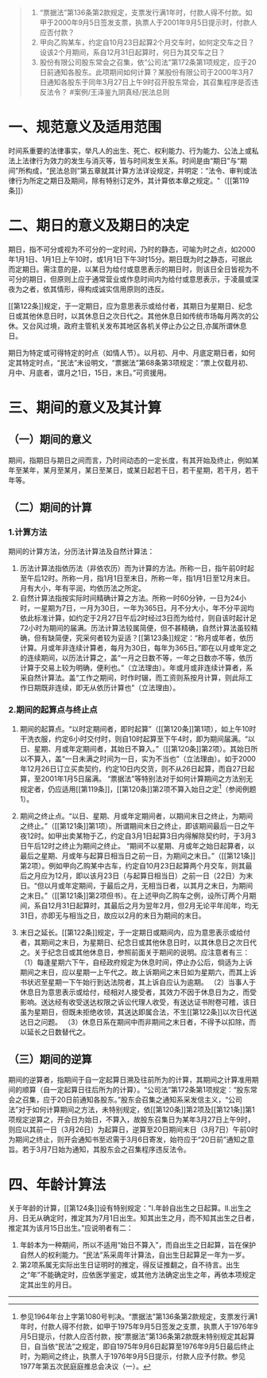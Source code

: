 >1. “票据法”第136条第2款规定，支票发行满1年时，付款人得不付款。如甲于2000年9月5日签发支票，执票人于2001年9月5日提示时，付款人应否付款？
>2. 甲向乙购某车，约定自10月23日起算2个月交车时，如何定交车之日？设该2个月期间，系自12月31日起算时，何日为其交车之日？
>3. 股份有限公司股东常会之召集，依“公司法”第172条第1项规定，应于20日前通知各股东。此项期间如何计算？某股份有限公司于2000年3月7日通知各股东于同年3月27日上午9时召开股东常会，其召集程序是否违反法令？ #案例/王泽鉴九阴真经/民法总则 

# 一、规范意义及适用范围
时间系重要的法律事实，举凡人的出生、死亡、权利能力、行为能力、公法上或私法上法律行为效力的发生与消灭等，皆与时间发生关系。时间是由“期日”与“期间”所构成，“民法总则”第五章就其计算方法详设规定，并明定：“法令、审判或法律行为所定之期日及期间，除有特别订定外，其计算依本章之规定。"（[[第119条]]）
# 二、期日的意义及期日的决定
期日，指不可分或视为不可分的一定时间，乃时的静态，可喻为时之点，如2000年1月1日、1月1日上午10时，或1月1日下午3时15分。期日既为时之静态，可据此而定期日。需注意的是，以某日为给付或意思表示的期日时，则该日全日皆视为不可分的期日，但原则上应于通常营业或作息时间内为给付或意思表示，于凌晨或深夜为之者，依其情形，得构成诚实信用原则的违反。

[[第122条]]规定，于一定期日，应为意思表示或给付者，其期日为星期日、纪念日或其他休息日时，以其休息日之次日代之。其他休息日如传统市场每月两次的公休。又台风过境，政府主管机关发布其地区各机关停止办公之日,亦属所谓休息日。

期日为特定或可得特定的时点（如情人节）。以月初、月中、月底定期日者，如何定其特定时点，“民法”未设明文，“票据法”第68条第3项规定：“票上仅载月初、月中、月底者，谓月之1日，15日，末日。”可资援用。
# 三、期间的意义及其计算
## （一）期间的意义
期间，指期日与期日之间而言，乃时间动态的一定长度，有其开始及终止，例如某年至某年，某月至某月，某日至某日，或某日起若干日，若干星期，若干月，若干年等。
## （二）期间的计算
### 1.计算方法
期间的计算方法，分历法计算法及自然计算法：
1. 历法计算法指依历法（非依农历）而为计算的方法。所称一日，指午前0时起至午后12时。所称一月，指1月1日至末日，所称一年，指1月1日至12月末日。月有大小，年有平润，均依历法之所定。
2. 自然计算法指按实际时间精确计算之方法。所称一时60分钟，一日为24小时，一星期为7日，一月为30日，一年为365日。月不分大小，年不分平润均依此标准计算，如约定于2月27日午后2时经过3日而为给付，则自该时起计足72小时为期间的届满。历法计算法较属简便，但不甚精确，自然计算法虽较精确，但有缺简便，究采何者较为妥适？[[第123条]]规定：“称月或年者，依历计算。月或年非连续计算者，每月为30日，每年为365日。”即在以月或年定之的连续期间，以历法计算之，盖“一月之日数不等，一年之日数亦不等，依历计算于交易上较为明确，便利也。”（立法理由）。年或月或非连续计算者，系采自然计算法。盖“工作之期间，时作时辍，而工资则系按月计算，则此际工作日期既非连续，即无从依历计算也”（立法理由）。
### 2.期间的起算点与终止点
1. 期间的起算点。“以时定期间者，即时起算”（[[第120条]]第1项），如上午10时干洗衣服，约定6小时交付时，则自10时起算至下午4时，即为期间届满。“以日、星期、月或年定期间者，其始日不算入。”（[[第120条]]第2项）。其始日所以不算入，盖“一日未满之时间为一日，实为不当也”（立法理由）。如于2000年12月26日订立买卖契约，约定10日内交货，则不从26日起算，而自27日起算，至2001年1月5日届满。
“票据法”等特别法对于如何计算期间之方法别无规定者，仍应适用[[第119条]]，[[第120条]]第2项不算入始日之定[^1]（参阅例题1）。

[^1]:参见1964年台上字第1080号判决。“票据法”第136条第2款规定，支票发行满1年时，付款人得不付款，如甲于1975年9月5日签发之支票，执票人于1976年9月5日提示，付款人应否付款，按“票据法”第136条第2款既未特别规定其起算日，自当依“民法“之规定，即自1975年9月6日起算至1976年9月5日最后终止时，为期间之终止，执票人于1976年9月5日提示，付款人应予付款。参见1977年第五次民庭庭推总会决议（一）。

2. 期间之终止点。“以日、星期、月或年定期间者，以期间末日之终止，为期间之终止。”（[[第121条]]第1项）。所谓期间末日之终止，即该期间最后一日之午夜12时。如甲出卖某物于乙，约定自3月1日起算3日内得解除契约时，于3月3日午后12时之终止为期间之终止。
“期间不以星期、月或年之始日起算者，以最后之星期、月或年与起算日相当日之前一日，为期间之末日。”（[[第121条]]第2项）。例如甲向乙购某中古车，约定自10月23日起算两个月交车，则其最后之月应为12月，即以该月23日（与起算日相当日）之前一日（22日）为末日。“但以月或年定期间，于最后之月，无相当日者，以其月之末日，为期间之末日。”（[[第121条]]第2项但书）。在上述甲向乙购车之例，设所订两个月期间，系自12月31日起算时，其最后之月为翌年2月，但2月无论平年闰年，均无31日，亦即无与相当之日，故应以2月的末日为期间的末日。

3. 末日之延长。[[第122条]]规定，于一定期日或期间内，应为意思表示或给付者，其期间之末日，为星期日、纪念日或其他休息日时，以其休息日之次日代之。关于纪念日或其他休息日，参照前面关于期间的说明。应注意者有三：
（1）每逢星期六下午，自经政府规定为休息时间，停止办公后，倘适为上诉期间之末日，应以星期一上午代之。故上诉期间之末日如为星期六，而其上诉书状迟至星期一下午始行到达法院者，其上诉自应认为逾期。
（2）当事人于休息日为意思表示或给付，经相对人接受者，其效力不因于休息日为之，而受影响。送达经有收受送达权限之诉讼代理人收受，有送达证书附卷可稽，该日虽为星期日，但既未拒绝收领，其送达即属合法，不生[[第122条]]以次日代送达日之问题。
（3）休息日系在期间中而非期间之末日者，不得予以扣除，而以延长之日数替代之。
## （三）期间的逆算
期间的逆算者，指期间于自一定起算日溯及往前所为的计算，其期间之计算准用期间的顺算（自一定起算日往后所为的计算）。“公司法”第172条第1项规定：“股东常会之召集，应于20日前通知各股东。”股东会召集之通知系采发信主义，“公司法”对于如何计算期间之方法，未特别规定，依[[第120条]]第2项及[[第121条]]第1项规定逆算之，开会日为始日，不算入，故股东召集日为某年3月27日上午9时，则应以其前一日（3月26日）为起算日，逆算至20日期间末日（3月7日）午前0时为期间之终止，则开会通知书至迟需于3月6日寄发，始符应于“20日前”通知之意旨。若于3月7日始为通知，其股东会之召集程序违反法令。
# 四、年龄计算法
关于年龄的计算，[[第124条]]设有特别规定："I.年龄自出生之日起算。II.出生之月、日无从确定时，推定其为7月1日出生。知其出生之月，而不知其出生之日者，推定其为该月15日出生。”应说明者有二：
1. 年龄本为一种期间，所以不适用“始日不算入”，而自出生之日起算，旨在保护自然人的权利能力。“民法”系采周年计算法，自出生日起算足一年为一岁。
2. 第2项系属无实际出生日证明时的推定，得反证推翻之，自不待言。出生之“年”不能确定时，应依医学鉴定，或其他方法确定出生之年，再依本项规定定其出生的月日。
___